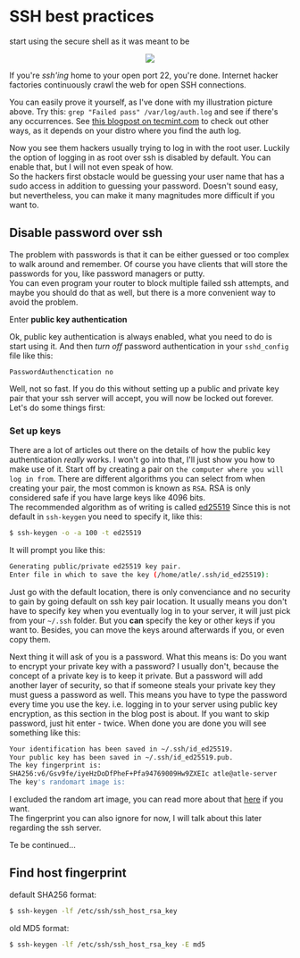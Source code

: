# SSH best practices

start using the secure shell as it was meant to be

<div class="separator" style="clear: both; text-align: center;"><img border="0" src="https://storage.googleapis.com/atle-static/pics/ssh_danger_zone.jpg" /></div>

If you're _ssh'ing_ home to your open port 22, you're done. Internet hacker factories continuously crawl the web for open SSH connections.

You can easily prove it yourself, as I've done with my illustration picture above. Try this: `grep "Failed pass" /var/log/auth.log` and see if there's any occurrences.
See [this blogpost on tecmint.com](https://www.tecmint.com/find-failed-ssh-login-attempts-in-linux/) to check out other ways, as it depends on your distro where you find the auth log.

Now you see them hackers usually trying to log in with the root user. Luckily the option of logging in as root over ssh is disabled by default. You can enable that, but I will not even speak of how.  
So the hackers first obstacle would be guessing your user name that has a sudo access in addition to guessing your password. Doesn't sound easy, but nevertheless, you can make it many magnitudes more difficult if you want to.

## Disable password over ssh

The problem with passwords is that it can be either guessed or too complex to walk around and remember. Of course you have clients that will store the passwords for you, like password managers or putty.  
You can even program your router to block multiple failed ssh attempts, and maybe you should do that as well, but there is a more convenient way to avoid the problem.

Enter **public key authentication**

Ok, public key authentication is always enabled, what you need to do is start using it. And then _turn off_ password authentication in your `sshd_config` file like this:

```ssh
PasswordAuthenctication no
```

Well, not so fast. If you do this without setting up a public and private key pair that your ssh server will accept, you will now be locked out forever. Let's do some things first:

### Set up keys

There are a lot of articles out there on the details of how the public key authentication _really_ works. I won't go into that, I'll just show you how to make use of it.
Start off by creating a pair on `the computer where you will log in from`.
There are different algorithms you can select from when creating your pair, the most common is known as `RSA`. RSA is only considered safe if you have large keys like 4096 bits.  
The recommended algorithm as of writing is called [ed25519](https://ed25519.cr.yp.to/)
Since this is not default in `ssh-keygen` you need to specify it, like this:

```sh
$ ssh-keygen -o -a 100 -t ed25519
```

It will prompt you like this:

```bash
Generating public/private ed25519 key pair.
Enter file in which to save the key (/home/atle/.ssh/id_ed25519):
```

Just go with the default location, there is only convenciance and no security to gain by going default on ssh key pair location. It usually means you don't have to specify key when you eventually log in to your server, it will just pick from your `~/.ssh` folder. But you **can** specify the key or other keys if you want to. Besides, you can move the keys around afterwards if you, or even copy them.

Next thing it will ask of you is a password. What this means is: Do you want to encrypt your private key with a password? I usually don't, because the concept of a private key is to keep it private. But a password will add another layer of security, so that if someone steals your private key they must guess a password as well. This means you have to type the password every time you use the key. i.e. logging in to your server using public key encryption, as this section in the blog post is about.
If you want to skip password, just hit enter - twice.
When done you are done you will see something like this:

```bash
Your identification has been saved in ~/.ssh/id_ed25519.
Your public key has been saved in ~/.ssh/id_ed25519.pub.
The key fingerprint is:
SHA256:v6/Gsv9fe/iyeHzDoDfPheF+Pfa94769009Hw9ZXEIc atle@atle-server
The key's randomart image is:
```

I excluded the random art image, you can read more about that [here](https://superuser.com/questions/22535/what-is-randomart-produced-by-ssh-keygen) if you want.  
The fingerprint you can also ignore for now, I will talk about this later regarding the ssh server.

Te be continued...

## Find host fingerprint

default SHA256 format:

```sh
$ ssh-keygen -lf /etc/ssh/ssh_host_rsa_key
```

old MD5 format:

```sh
$ ssh-keygen -lf /etc/ssh/ssh_host_rsa_key -E md5
```
